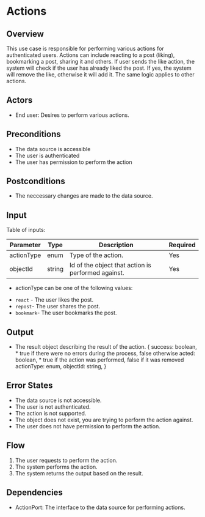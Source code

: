 # Actions

## Overview

This use case is responsible for performing various actions for authenticated users. Actions can include reacting to a post (liking), bookmarking a post, sharing it and others. If user sends the like action, the system will check if the user has already liked the post. If yes, the system will remove the like, otherwise it will add it. The same logic applies to other actions.


## Actors

- End user: Desires to perform various actions.

## Preconditions

- The data source is accessible
- The user is authenticated
- The user has permission to perform the action


## Postconditions

- The neccessary changes are made to the data source.

## Input

Table of inputs:

| Parameter   | Type   | Description                                        | Required |
| ----------- | ------ | ---------------------------------------------------| -------- |
| actionType  | enum   | Type of the action.                                | Yes      |
| objectId    | string | Id of the object that action is performed against. | Yes      |

* actionType can be one of the following values:
- `react` - The user likes the post.
- `repost`- The user shares the post.
- `bookmark`- The user bookmarks the post.


## Output

- The result object describing the result of the action.
{
    success: boolean, * true if there were no errors during the process, false otherwise
    acted: boolean, * true if the action was performed, false if it was removed
    actionType: enum,
    objectId: string,
}

## Error States

- The data source is not accessible.
- The user is not authenticated.
- The action is not supported.
- The object does not exist, you are trying to perform the action against.
- The user does not have permission to perform the action.

## Flow

1. The user requests to perform the action.
2. The system performs the action.
3. The system returns the output based on the result.

## Dependencies

- ActionPort: The interface to the data source for performing actions.




